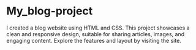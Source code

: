 # My_blog-project
I created a blog website using HTML and CSS. This project showcases a clean and responsive design, suitable for sharing articles, images, and engaging content. Explore the features and layout by visiting the site.
